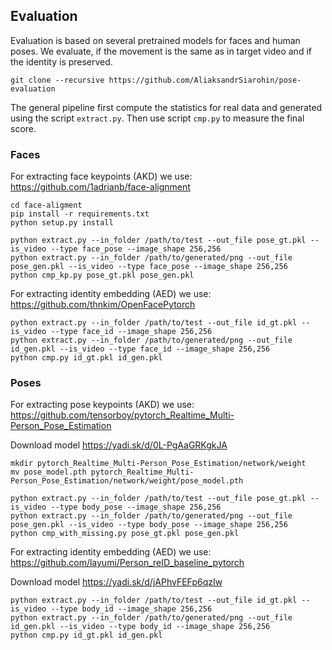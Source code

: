 ## Evaluation

Evaluation is based on several pretrained models for faces and human
poses. We evaluate, if the movement is the same as in target video and
if the identity is preserved.

```
git clone --recursive https://github.com/AliaksandrSiarohin/pose-evaluation
```

The general pipeline first compute the statistics for real data and generated using the script ```extract.py```. Then use script ```cmp.py``` to measure the final score.

### Faces

For extracting face keypoints (AKD) we use: https://github.com/1adrianb/face-alignment

```
cd face-aligment
pip install -r requirements.txt
python setup.py install
```

```
python extract.py --in_folder /path/to/test --out_file pose_gt.pkl --is_video --type face_pose --image_shape 256,256
python extract.py --in_folder /path/to/generated/png --out_file pose_gen.pkl --is_video --type face_pose --image_shape 256,256
python cmp_kp.py pose_gt.pkl pose_gen.pkl
```

For extracting identity embedding (AED) we use: https://github.com/thnkim/OpenFacePytorch

```
python extract.py --in_folder /path/to/test --out_file id_gt.pkl --is_video --type face_id --image_shape 256,256
python extract.py --in_folder /path/to/generated/png --out_file id_gen.pkl --is_video --type face_id --image_shape 256,256
python cmp.py id_gt.pkl id_gen.pkl
```

### Poses

For extracting pose keypoints (AKD) we use: https://github.com/tensorboy/pytorch_Realtime_Multi-Person_Pose_Estimation

Download model https://yadi.sk/d/0L-PgAaGRKgkJA
```
mkdir pytorch_Realtime_Multi-Person_Pose_Estimation/network/weight
mv pose_model.pth pytorch_Realtime_Multi-Person_Pose_Estimation/network/weight/pose_model.pth
```

```
python extract.py --in_folder /path/to/test --out_file pose_gt.pkl --is_video --type body_pose --image_shape 256,256
python extract.py --in_folder /path/to/generated/png --out_file pose_gen.pkl --is_video --type body_pose --image_shape 256,256
python cmp_with_missing.py pose_gt.pkl pose_gen.pkl
```

For extracting identity embedding (AED) we use: https://github.com/layumi/Person_reID_baseline_pytorch

Download model https://yadi.sk/d/jAPhvFEFp6qzIw
```
python extract.py --in_folder /path/to/test --out_file id_gt.pkl --is_video --type body_id --image_shape 256,256
python extract.py --in_folder /path/to/generated/png --out_file id_gen.pkl --is_video --type body_id --image_shape 256,256
python cmp.py id_gt.pkl id_gen.pkl
```

